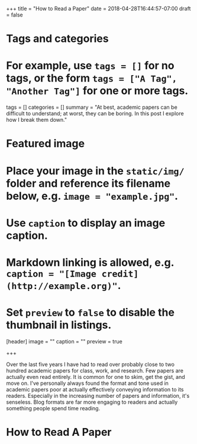 +++
title = "How to Read a Paper"
date = 2018-04-28T16:44:57-07:00
draft = false

# Tags and categories
# For example, use `tags = []` for no tags, or the form `tags = ["A Tag", "Another Tag"]` for one or more tags.
tags = []
categories = []
summary = "At best, academic papers can be difficult to understand; at worst, they can be boring. In this post I explore how I break them down."

# Featured image
# Place your image in the `static/img/` folder and reference its filename below, e.g. `image = "example.jpg"`.
# Use `caption` to display an image caption.
#   Markdown linking is allowed, e.g. `caption = "[Image credit](http://example.org)"`.
# Set `preview` to `false` to disable the thumbnail in listings.
[header]
image = ""
caption = ""
preview = true

+++

Over the last five years I have had to read over probably close to two hundred academic papers for class, work, and research. Few papers are actually even read entirely. It is common for one to skim, get the gist, and move on. I've personally always found the format and tone used in academic papers poor at actually effectively conveying information to its readers. Especially in the increasing number of papers and information, it's senseless. Blog formats are far more engaging to readers and actually something people spend time reading.

# How to Read A Paper
